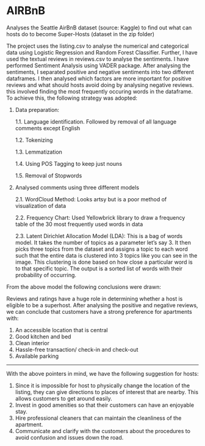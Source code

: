 # AIRBnB
Analyses the Seattle AirBnB dataset (source: Kaggle) to find out what can hosts do to become Super-Hosts (dataset in the zip folder)

The project uses the listing.csv to analyse the numerical and categorical data using Logistic Regression and Random Forest Classifier. 
Further, I have used the textual reviews in reviews.csv to analyse the sentiments. I have performed Sentiment Analysis using VADER package. After analysing the sentiments, I separated positive and negative sentiments into two different dataframes. I then analysed which factors are more important for positive reviews and what should hosts avoid doing by analysing negative reviews. this involved finding the most frequently occuring words in the dataframe. To achieve this, the following strategy was adopted:

1. Data preparation: 

   1.1. Language identification. Followed by removal of all language comments except English
   
   1.2. Tokenizing 
   
   1.3. Lemmatization 
   
   1.4. Using POS Tagging to keep just nouns
   
   1.5. Removal of Stopwords
   
 
 
 2. Analysed comments using three different models
 
    2.1. WordCloud Method: Looks artsy but is a poor method of visualization of data
    
    2.2. Frequency Chart: Used Yellowbrick library to draw a frequency table of the 30 most frequently used words in data
    
    2.3. Latent Dirichlet Allocation Model (LDA): This is a bag of words model. It takes the number of topics as a parameter let’s say 3. It then picks three topics from the dataset and assigns a topic to each word such that the entire data is clustered into 3 topics like you can see in the image. This clustering is done based on how close a particular word is to that specific topic. 
The output is a sorted list of words with their probability of occurring. 


From the above model the following conclusions were drawn:


Reviews and ratings have a huge role in determining whether a host is eligible to be a superhost. After analysing the positive and negative reviews, we can conclude that customers have a strong preference for apartments with:
1. An accessible location that is central 
2. Good kitchen and bed
3. Clean interior
4. Hassle-free transaction/ check-in and check-out 
5. Available parking
-----
With the above pointers in mind, we have the following suggestion for hosts:

1. Since it is impossible for host to physically change the location of the listing, they can give directions to places of interest that are nearby. This allows customers to get around easily.
2. Invest in good amenities so that their customers can have an enjoyable stay.
3. Hire professional cleaners that can maintain the cleanliness of the apartment.
4. Communicate and clarify with the customers about the procedures to avoid confusion and issues down the road.

